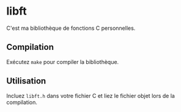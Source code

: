 # libft

C'est ma bibliothèque de fonctions C personnelles.

## Compilation

Exécutez `make` pour compiler la bibliothèque.

## Utilisation

Incluez `libft.h` dans votre fichier C et liez le fichier objet lors de la compilation.
